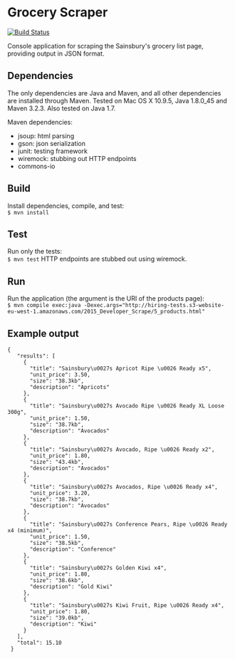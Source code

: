 # Grocery Scraper
[![Build Status](https://travis-ci.org/matt453677854/grocery-scraper.svg?branch=master)](https://travis-ci.org/matt453677854/grocery-scraper)

Console application for scraping the Sainsbury's grocery list page, providing output in JSON format.

## Dependencies
The only dependencies are Java and Maven, and all other dependencies are installed through Maven. Tested on Mac OS X 10.9.5, Java 1.8.0_45 and Maven 3.2.3. Also tested on Java 1.7.

Maven dependencies:
- jsoup: html parsing
- gson: json serialization
- junit: testing framework
- wiremock: stubbing out HTTP endpoints
- commons-io

## Build
Install dependencies, compile, and test:  
`$ mvn install`  

## Test
Run only the tests:  
`$ mvn test`
HTTP endpoints are stubbed out using wiremock.

## Run
Run the application (the argument is the URI of the products page):  
`$ mvn compile exec:java -Dexec.args="http://hiring-tests.s3-website-eu-west-1.amazonaws.com/2015_Developer_Scrape/5_products.html"`  

## Example output
```
{
   "results": [
     {
       "title": "Sainsbury\u0027s Apricot Ripe \u0026 Ready x5",
       "unit_price": 3.50,
       "size": "38.3kb",
       "description": "Apricots"
     },
     {
       "title": "Sainsbury\u0027s Avocado Ripe \u0026 Ready XL Loose 300g",
       "unit_price": 1.50,
       "size": "38.7kb",
       "description": "Avocados"
     },
     {
       "title": "Sainsbury\u0027s Avocado, Ripe \u0026 Ready x2",
       "unit_price": 1.80,
       "size": "43.4kb",
       "description": "Avocados"
     },
     {
       "title": "Sainsbury\u0027s Avocados, Ripe \u0026 Ready x4",
       "unit_price": 3.20,
       "size": "38.7kb",
       "description": "Avocados"
     },
     {
       "title": "Sainsbury\u0027s Conference Pears, Ripe \u0026 Ready x4 (minimum)",
       "unit_price": 1.50,
       "size": "38.5kb",
       "description": "Conference"
     },
     {
       "title": "Sainsbury\u0027s Golden Kiwi x4",
       "unit_price": 1.80,
       "size": "38.6kb",
       "description": "Gold Kiwi"
     },
     {
       "title": "Sainsbury\u0027s Kiwi Fruit, Ripe \u0026 Ready x4",
       "unit_price": 1.80,
       "size": "39.0kb",
       "description": "Kiwi"
     }
   ],
   "total": 15.10
 }
 ```